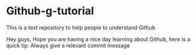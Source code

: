 # Github-g-tutorial
This is a text repository to help people to understand Github

Hey guys, Hope you are having a nice day learning about Github, here is a quick tip: Always give a relevant commit message
